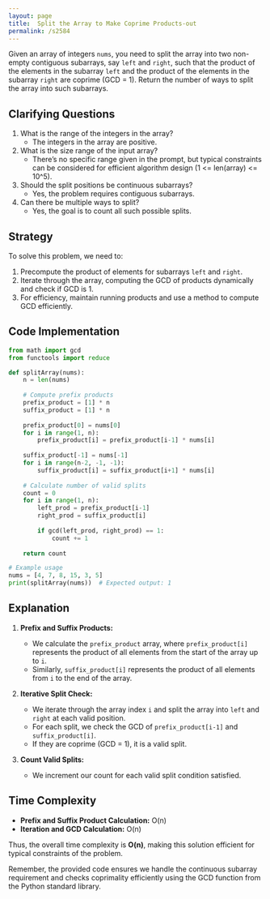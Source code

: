```yaml
---
layout: page
title:  Split the Array to Make Coprime Products-out
permalink: /s2584
---
```

Given an array of integers `nums`, you need to split the array into two non-empty contiguous subarrays, say `left` and `right`, such that the product of the elements in the subarray `left` and the product of the elements in the subarray `right` are coprime (GCD = 1). Return the number of ways to split the array into such subarrays.

## Clarifying Questions
1. What is the range of the integers in the array?
   - The integers in the array are positive.
2. What is the size range of the input array?
   - There’s no specific range given in the prompt, but typical constraints can be considered for efficient algorithm design (1 <= len(array) <= 10^5).
3. Should the split positions be continuous subarrays?
   - Yes, the problem requires contiguous subarrays.
4. Can there be multiple ways to split? 
   - Yes, the goal is to count all such possible splits.

## Strategy
To solve this problem, we need to:
1. Precompute the product of elements for subarrays `left` and `right`.
2. Iterate through the array, computing the GCD of products dynamically and check if GCD is 1.
3. For efficiency, maintain running products and use a method to compute GCD efficiently.

## Code Implementation
```python
from math import gcd
from functools import reduce

def splitArray(nums):
    n = len(nums)
    
    # Compute prefix products
    prefix_product = [1] * n
    suffix_product = [1] * n
    
    prefix_product[0] = nums[0]
    for i in range(1, n):
        prefix_product[i] = prefix_product[i-1] * nums[i]
        
    suffix_product[-1] = nums[-1]
    for i in range(n-2, -1, -1):
        suffix_product[i] = suffix_product[i+1] * nums[i]
    
    # Calculate number of valid splits
    count = 0
    for i in range(1, n):
        left_prod = prefix_product[i-1]
        right_prod = suffix_product[i]
        
        if gcd(left_prod, right_prod) == 1:
            count += 1
    
    return count

# Example usage
nums = [4, 7, 8, 15, 3, 5]
print(splitArray(nums))  # Expected output: 1
```

## Explanation
1. **Prefix and Suffix Products:** 
   - We calculate the `prefix_product` array, where `prefix_product[i]` represents the product of all elements from the start of the array up to `i`.
   - Similarly, `suffix_product[i]` represents the product of all elements from `i` to the end of the array.

2. **Iterative Split Check:**
   - We iterate through the array index `i` and split the array into `left` and `right` at each valid position.
   - For each split, we check the GCD of `prefix_product[i-1]` and `suffix_product[i]`.
   - If they are coprime (GCD = 1), it is a valid split.

3. **Count Valid Splits:**
   - We increment our count for each valid split condition satisfied.

## Time Complexity
- **Prefix and Suffix Product Calculation:** O(n)
- **Iteration and GCD Calculation:** O(n)

Thus, the overall time complexity is **O(n)**, making this solution efficient for typical constraints of the problem.

Remember, the provided code ensures we handle the continuous subarray requirement and checks coprimality efficiently using the GCD function from the Python standard library.